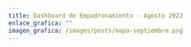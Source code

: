 ```yaml
---
title: Dashboard de Empadronamiento - Agosto 2022
enlace_grafica: ""
imagen_grafica: /images/posts/mapa-septiembre.png
---
```

